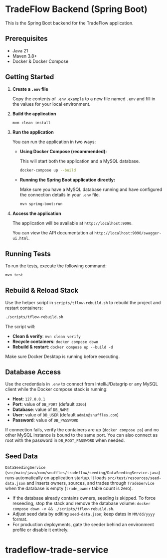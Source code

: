 # TradeFlow Backend (Spring Boot)

This is the Spring Boot backend for the TradeFlow application.

## Prerequisites

- Java 21
- Maven 3.8+
- Docker & Docker Compose

## Getting Started

1.  **Create a `.env` file**

    Copy the contents of `.env.example` to a new file named `.env` and fill in the values for your local environment.

2.  **Build the application**

    ```bash
    mvn clean install
    ```

3.  **Run the application**

    You can run the application in two ways:

    -   **Using Docker Compose (recommended):**

        This will start both the application and a MySQL database.

        ```bash
        docker-compose up --build
        ```

    -   **Running the Spring Boot application directly:**

        Make sure you have a MySQL database running and have configured the connection details in your `.env` file.

        ```bash
        mvn spring-boot:run
        ```

4.  **Access the application**

    The application will be available at `http://localhost:9090`.

    You can view the API documentation at `http://localhost:9090/swagger-ui.html`.

## Running Tests

To run the tests, execute the following command:

```bash
mvn test
```

## Rebuild & Reload Stack

Use the helper script in `scripts/tflow-rebuild.sh` to rebuild the project and restart containers:

```bash
./scripts/tflow-rebuild.sh
```

The script will:

- __Clean & verify__: `mvn clean verify`
- __Recycle containers__: `docker compose down`
- __Rebuild & restart__: `docker compose up --build -d`

Make sure Docker Desktop is running before executing.

## Database Access

Use the credentials in `.env` to connect from IntelliJ/Datagrip or any MySQL client while the Docker compose stack is running:

* __Host__: `127.0.0.1`
* __Port__: value of `DB_PORT` (default `3306`)
* __Database__: value of `DB_NAME`
* __User__: value of `DB_USER` (default `admin@snuffles.com`)
* __Password__: value of `DB_PASSWORD`

If connection fails, verify the containers are up (`docker compose ps`) and no other MySQL instance is bound to the same port. You can also connect as root with the password in `DB_ROOT_PASSWORD` when needed.

## Seed Data

`DataSeedingService` (`src/main/java/com/snuffles/tradeflow/seeding/DataSeedingService.java`) runs automatically on application startup. It loads `src/test/resources/seed-data.json` and inserts owners, sources, and trades through `TradeService` when the database is empty (`trade_owner` table count is zero).

* If the database already contains owners, seeding is skipped. To force reseeding, stop the stack and remove the database volume: `docker compose down -v && ./scripts/tflow-rebuild.sh`.
* Adjust seed data by editing `seed-data.json`; keep dates in `MM/dd/yyyy` format.
* For production deployments, gate the seeder behind an environment profile or disable it entirely.
# tradeflow-trade-service

